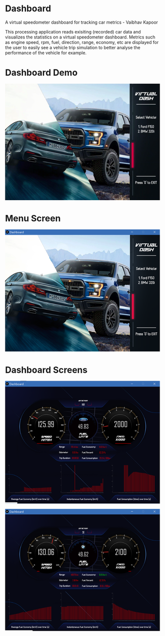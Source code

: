 #
# Dashboard

A virtual speedometer dashboard for tracking car metrics - Vaibhav Kapoor

This processing application reads exisiting (recorded) car data and visualizes the statistics on a virtual speedometer dashboard.
Metrics such as engine speed, rpm, fuel, direction, range, economy, etc are displayed for the user to easily see a vehicle trip simulation to better analyse the performance of the vehicle for example.

# Dashboard Demo
![Preview](/Screenshots/demo.gif)

# Menu Screen

![MenuScreen](/Screenshots/Menu.png)

# Dashboard Screens

![Ford Data Visualization](/Screenshots/InApp1.png)

![BMW Data Visualization](/Screenshots/InApp2.png)
